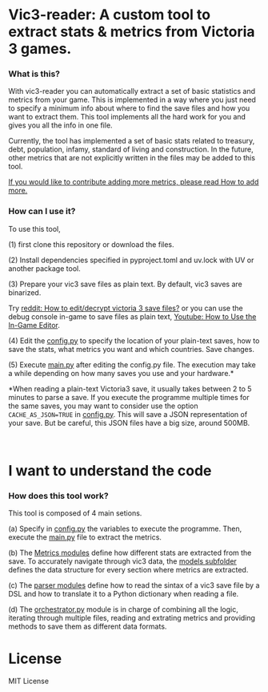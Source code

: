 # Vic3-reader: A custom tool to extract stats & metrics from Victoria 3 games.


### What is this?

With vic3-reader you can automatically extract a set of basic statistics and metrics from your game. This is implemented in a way where you just need to specify a minimum info about where to find the save files and how you want to extract them. This tool implements all the hard work for you and gives you all the info in one file.

Currently, the tool has implemented a set of basic stats related to treasury, debt, population, infamy, standard of living and construction. In the future, other metrics that are not explicitly written in the files may be added to this tool.

<u>If you would like to contribute adding more metrics, please read [How to add more](./documentation//how_to_add_more.md).</u>


### How can I use it?

To use this tool, 

(1) first clone this repository or download the files.

(2) Install dependencies specified in pyproject.toml and uv.lock with UV or another package tool.

(3) Prepare your vic3 save files as plain text. By default, vic3 saves are binarized.

Try [reddit: How to edit/decrypt victoria 3 save files?](https://www.reddit.com/r/victoria3/comments/yg4s7e/how_to_editdecrypt_victoria_3_save_files/) or you can use the debug console in-game to save files as plain text, [Youtube: How to Use the In-Game Editor](https://www.youtube.com/watch?v=V49oRZUkDDI&embeds_referring_euri=https%3A%2F%2Fwww.bing.com%2F&embeds_referring_origin=https%3A%2F%2Fwww.bing.com&source_ve_path=Mjg2NjY).

(4) Edit the [config.py](./config.py) to specify the location of your plain-text saves, how to save the stats, what metrics you want and which countries. Save changes.

(5) Execute [main.py](./main.py) after editing the config.py file. The execution may take a while depending on how many saves you use and your hardware.*

*When reading a plain-text Victoria3 save, it usually takes between 2 to 5 minutes to parse a save. If you execute the programme multiple times for the same saves, you may want to consider use the option `CACHE_AS_JSON=TRUE` in [config.py](./config.py). This will save a JSON representation of your save. But be careful, this JSON files have a big size, around 500MB.
 
<br>
 
# I want to understand the code

### How does this tool work?

This tool is composed of 4 main setions. 

(a) Specify in [config.py](./config.py) the variables to execute the programme. Then, execute the [main.py](./main.py) file to extract the metrics.

(b) The [Metrics modules](./src/vic3_reader/metrics/) define how different stats are extracted from the save. To accurately navigate through vic3 data, the [models subfolder](./src/vic3_reader/metrics/models/) defines the data structure for every section where metrics are extracted.

(c) The [parser modules](./src/vic3_reader/parser/) define how to read the sintax of a vic3 save file by a DSL and how to translate it to a Python dictionary when reading a file.

(d) The [orchestrator.py](./src/vic3_reader/orchestrator.py) module is in charge of combining all the logic, iterating through multiple files, reading and extrating metrics and providing methods to save them as different data formats.


# License

MIT License